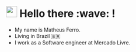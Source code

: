 
<h1><img src="https://emojis.slackmojis.com/emojis/images/1531849430/4246/blob-sunglasses.gif?1531849430" width="30"/> Hello there :wave: ! </h1>

- My name is Matheus Ferro. 
- Living in Brazil :brazil:
- I work as a Software engineer at Mercado Livre.
